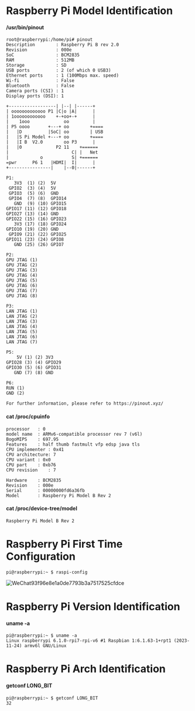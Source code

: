 # Raspberry Pi Model Identification

#### /usr/bin/pinout

```
root@raspberrypi:/home/pi# pinout 
Description        : Raspberry Pi B rev 2.0
Revision           : 000e
SoC                : BCM2835
RAM                : 512MB
Storage            : SD
USB ports          : 2 (of which 0 USB3)
Ethernet ports     : 1 (100Mbps max. speed)
Wi-fi              : False
Bluetooth          : False
Camera ports (CSI) : 1
Display ports (DSI): 1

+------------------| |--| |------+
| ooooooooooooo P1 |C|o |A|      |
| 1oooooooooooo    +-+oo+-+      |
|    1ooo             oo         |
| P5 oooo       +---+ oo        +====
|   |D          |SoC| oo        | USB
|   |S Pi Model +---+ oo        +====
|   |I B  V2.0        oo P3      |
|   |0             P2 11    +======
|                        C| |   Net
|            o           S| +======
=pwr      P6 1   |HDMI|  I|      |
+----------------|    |--0|------+

P1:
   3V3  (1) (2)  5V    
 GPIO2  (3) (4)  5V    
 GPIO3  (5) (6)  GND   
 GPIO4  (7) (8)  GPIO14
   GND  (9) (10) GPIO15
GPIO17 (11) (12) GPIO18
GPIO27 (13) (14) GND   
GPIO22 (15) (16) GPIO23
   3V3 (17) (18) GPIO24
GPIO10 (19) (20) GND   
 GPIO9 (21) (22) GPIO25
GPIO11 (23) (24) GPIO8 
   GND (25) (26) GPIO7 

P2:
GPU JTAG (1)
GPU JTAG (2)
GPU JTAG (3)
GPU JTAG (4)
GPU JTAG (5)
GPU JTAG (6)
GPU JTAG (7)
GPU JTAG (8)

P3:
LAN JTAG (1)
LAN JTAG (2)
LAN JTAG (3)
LAN JTAG (4)
LAN JTAG (5)
LAN JTAG (6)
LAN JTAG (7)

P5:
    5V (1) (2) 3V3   
GPIO28 (3) (4) GPIO29
GPIO30 (5) (6) GPIO31
   GND (7) (8) GND   

P6:
RUN (1)
GND (2)

For further information, please refer to https://pinout.xyz/
```

#### cat /proc/cpuinfo

```
processor	: 0
model name	: ARMv6-compatible processor rev 7 (v6l)
BogoMIPS	: 697.95
Features	: half thumb fastmult vfp edsp java tls 
CPU implementer	: 0x41
CPU architecture: 7
CPU variant	: 0x0
CPU part	: 0xb76
CPU revision	: 7

Hardware	: BCM2835
Revision	: 000e
Serial		: 00000000fd6a36fb
Model		: Raspberry Pi Model B Rev 2
```

#### cat /proc/device-tree/model

```
Raspberry Pi Model B Rev 2
```

# Raspberry Pi First Time Configuration

```
pi@raspberrypi:~ $ raspi-config
```
![WeChat93f96e8e1a0de7793b3a7517525cfdce](https://github.com/josthlee/RaspberryPi/assets/154501794/b9e18b09-7f98-443f-9044-5a966ebd5cad)


# Raspberry Pi Version Identification

#### uname -a

```
pi@raspberrypi:~ $ uname -a
Linux raspberrypi 6.1.0-rpi7-rpi-v6 #1 Raspbian 1:6.1.63-1+rpt1 (2023-11-24) armv6l GNU/Linux
```

# Raspberry Pi Arch Identification

#### getconf LONG_BIT

```
pi@raspberrypi:~ $ getconf LONG_BIT
32
```

